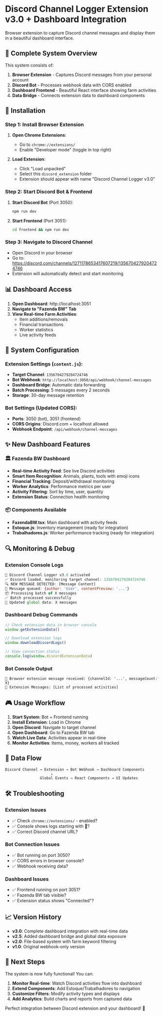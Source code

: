 # Discord Channel Logger Extension v3.0 + Dashboard Integration

Browser extension to capture Discord channel messages and display them in a beautiful dashboard interface.

## 🎯 Complete System Overview

This system consists of:
1. **Browser Extension** - Captures Discord messages from your personal account
2. **Discord Bot** - Processes webhook data with CORS enabled
3. **Dashboard Frontend** - Beautiful React interface showing farm activities
4. **Data Bridge** - Connects extension data to dashboard components

## 🚀 Installation

### Step 1: Install Browser Extension
1. **Open Chrome Extensions**:
   - Go to `chrome://extensions/`
   - Enable "Developer mode" (toggle in top right)

2. **Load Extension**:
   - Click "Load unpacked"
   - Select this `discord_extension` folder
   - Extension should appear with name "Discord Channel Logger v3.0"

### Step 2: Start Discord Bot & Frontend
1. **Start Discord Bot** (Port 3050):
   ```bash
   npm run dev
   ```
   
2. **Start Frontend** (Port 3051):
   ```bash
   cd frontend && npm run dev
   ```

### Step 3: Navigate to Discord Channel
- Open Discord in your browser  
- Go to: https://discord.com/channels/1271178653417607219/1356704279204724746
- Extension will automatically detect and start monitoring

## 📊 Dashboard Access

1. **Open Dashboard**: http://localhost:3051
2. **Navigate to "Fazenda BW" Tab**
3. **View Real-time Farm Activities**: 
   - Item additions/removals
   - Financial transactions
   - Worker statistics
   - Live activity feeds

## 🔧 System Configuration

### Extension Settings (`content.js`):
- **Target Channel**: `1356704279204724746`
- **Bot Webhook**: `http://localhost:3050/api/webhook/channel-messages` 
- **Dashboard Bridge**: Automatic data forwarding
- **Batch Processing**: 5 messages every 2 seconds
- **Storage**: 30-day message retention

### Bot Settings (Updated CORS):
- **Ports**: 3050 (bot), 3051 (frontend)
- **CORS Origins**: Discord.com + localhost allowed
- **Webhook Endpoint**: `/api/webhook/channel-messages`

## ✨ New Dashboard Features

### 🏛️ Fazenda BW Dashboard
- **Real-time Activity Feed**: See live Discord activities
- **Smart Item Recognition**: Animals, plants, tools with emoji icons  
- **Financial Tracking**: Deposit/withdrawal monitoring
- **Worker Analytics**: Performance metrics per user
- **Activity Filtering**: Sort by time, user, quantity
- **Extension Status**: Connection health monitoring

### 📦 Components Available
- **FazendaBW.tsx**: Main dashboard with activity feeds
- **Estoque.js**: Inventory management (ready for integration)
- **Trabalhadores.js**: Worker performance tracking (ready for integration)

## 🔍 Monitoring & Debug

### Extension Console Logs
```javascript
📡 Discord Channel Logger v3.0 activated
✅ Discord loaded, monitoring target channel: 1356704279204724746
🔍 NEW MESSAGE DETECTED: [Message Content]
📝 Message queued: {author: 'User', contentPreview: '...'}
📦 Processing batch of X messages
✅ Batch processed successfully
🔄 Updated global data: X messages
```

### Dashboard Debug Commands
```javascript
// Check extension data in browser console
window.getExtensionData()

// Download extension logs
window.downloadDiscordLogs()

// View connection status
console.log(window.discordExtensionData)
```

### Bot Console Output
```
🔗 Browser extension message received: {channelId: '...', messageCount: X}
📝 Extension Messages: [List of processed activities]
```

## 🎮 Usage Workflow

1. **Start System**: Bot + Frontend running
2. **Install Extension**: Load in Chrome
3. **Open Discord**: Navigate to target channel  
4. **Open Dashboard**: Go to Fazenda BW tab
5. **Watch Live Data**: Activities appear in real-time
6. **Monitor Activities**: Items, money, workers all tracked

## 🔗 Data Flow

```
Discord Channel → Extension → Bot Webhook → Dashboard Components
                     ↓
                Global Events → React Components → UI Updates
```

## 🛠️ Troubleshooting

### Extension Issues
- ✅ Check `chrome://extensions/` - enabled?
- ✅ Console shows logs starting with 📡?
- ✅ Correct Discord channel URL?

### Bot Connection Issues  
- ✅ Bot running on port 3050?
- ✅ CORS errors in browser console?
- ✅ Webhook receiving data?

### Dashboard Issues
- ✅ Frontend running on port 3051?
- ✅ Fazenda BW tab visible?
- ✅ Extension status shows "Connected"?

## 📈 Version History

- **v3.0**: Complete dashboard integration with real-time data
- **v2.5**: Added dashboard bridge and global data exposure  
- **v2.0**: File-based system with farm keyword filtering
- **v1.0**: Original webhook-only version

## 🎯 Next Steps

The system is now fully functional! You can:
1. **Monitor Real-time**: Watch Discord activities flow into dashboard
2. **Extend Components**: Add Estoque/Trabalhadores to navigation
3. **Customize Filters**: Modify activity types and displays
4. **Add Analytics**: Build charts and reports from captured data

Perfect integration between Discord extension and your dashboard! 🚀